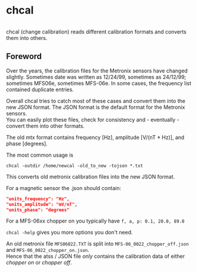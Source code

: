 # chcal
```{index} Software; chcal
```

chcal (change calibration) reads different calibration formats and converts them into others.


## Foreword

Over the years, the calibration files for the Metronix sensors have changed slightly.
Sometimes date was written as 12/24/99, sometimes as 24/12/99; sometimes MFS06e, sometimes MFS-06e.
In some cases, the frequency list contained duplicate entries.

Overall chcal tries to catch most of these cases and convert them into the new JSON format.
The JSON format is the default format for the Metronix sensors. <br>
You can easily plot these files, check for consistency and - eventually - convert them into other formats.

The old mtx format contains frequency [Hz], amplitude [V/(nT * Hz)], and phase [degrees].



The most common usage is

`chcal -outdir /home/newcal -old_to_new -tojson *.txt`

This converts old metronix calibration files into the new JSON format. <br>

For a magnetic sensor the .json should contain:

```json
"units_frequency": "Hz",
"units_amplitude": "mV/nT",
"units_phase": "degrees"
```

For a MFS-06xx chopper on you typically have `f, a, p: 0.1, 20.0, 89.0`

`chcal -help` gives you more options you don't need.

An old metronix file `MFS06022.TXT` is split into `MFS-06_0022_chopper_off.json` and `MFS-06_0022_chopper_on.json`. <br>
Hence that the atss / JSON file *only* contains the calibration data of either *chopper on* or *chopper off*. 
